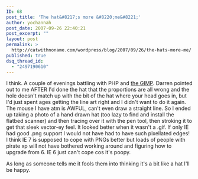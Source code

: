 ```yaml
---
ID: 68
post_title: 'The hat&#8217;s more &#8220;me&#8221;'
author: yochannah
post_date: 2007-09-26 22:40:21
post_excerpt: ""
layout: post
permalink: >
  http://catwithnoname.com/wordpress/blog/2007/09/26/the-hats-more-me/
published: true
dsq_thread_id:
  - "2497190610"
---
```

I think. A couple of evenings battling with PHP and <a href="http://www.gimp.org/">the GIMP</a>. Darren pointed out to me AFTER I'd done the hat that the proportions are all wrong and the hole doesn't match up with the bit of the hat where your head goes in, but I'd just spent ages getting the line art right and I didn't want to do it again. The mouse I have atm is AWFUL, can't even draw a straight line. So I ended up taking a photo of a hand drawn hat (too lazy to find and install the flatbed scanner) and then tracing over it with the pen tool, then stroking it to get that sleek vector-ey feel. It looked better when it wasn't a .gif. If only IE had good .png support I would not have had to have such pixellated edges! I think IE 7 is supposed to cope with PNGs better but loads of people with pirate xp will not have bothered working around and figuring how to upgrade from 6. IE 6 just can't cope cos it's poopy.

As long as someone tells me it fools them into thinking it's a bit like a hat I'll be happy.